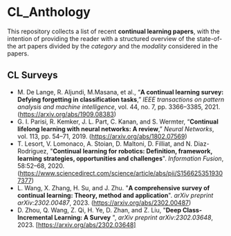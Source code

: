 # CL_Anthology

This repository collects a list of recent **continual learning papers**, with the intention of providing the reader with a structured overview of the state-of-the art papers divided by the *category* and the *modality* considered in the papers. 

## CL Surveys

- M. De Lange, R. Aljundi, M.Masana, et al., “**A continual learning survey: Defying forgetting in classification tasks**,” *IEEE transactions on pattern analysis and machine intelligence*, vol. 44, no. 7, pp. 3366–3385, 2021. (https://arxiv.org/abs/1909.08383)
- G. I. Parisi, R. Kemker, J. L. Part, C. Kanan, and S. Wermter, “**Continual lifelong learning with neural networks: A review**,” *Neural Networks*, vol. 113, pp. 54–71, 2019. (https://arxiv.org/abs/1802.07569)
- T. Lesort, V. Lomonaco, A. Stoian, D. Maltoni, D. Filliat, and N. Diaz-Rodriguez, "**Continual learning for
robotics: Definition, framework, learning strategies, opportunities and challenges**". *Information Fusion*, 58:52–68, 2020. (https://www.sciencedirect.com/science/article/abs/pii/S1566253519307377)
- L. Wang, X. Zhang, H. Su, and J. Zhu. "**A comprehensive survey of continual learning: Theory, method and application**". *arXiv preprint arXiv:2302.00487*, 2023. (https://arxiv.org/abs/2302.00487)
- D. Zhou, Q. Wang, Z. Qi, H. Ye, D. Zhan, and Z. Liu, "**Deep Class-Incremental Learning: A Survey**
", *arXiv preprint arXiv:2302.03648*, 2023. [https://arxiv.org/abs/2302.03648]
